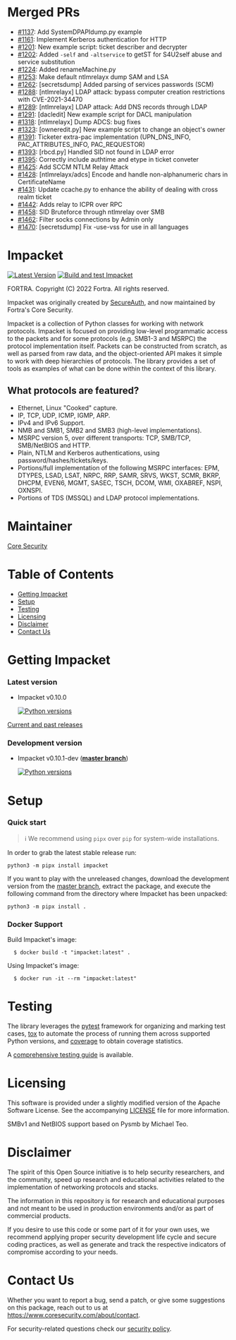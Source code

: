 Merged PRs
==========

* [#1137](https://github.com/SecureAuthCorp/impacket/pull/1137): Add SystemDPAPIdump.py example
* [#1161](https://github.com/SecureAuthCorp/impacket/pull/1161): Implement Kerberos authentication for HTTP
* [#1201](https://github.com/SecureAuthCorp/impacket/pull/1201): New example script: ticket describer and decrypter
* [#1202](https://github.com/SecureAuthCorp/impacket/pull/1202): Added `-self` and `-altservice` to getST for S4U2self abuse and service substitution
* [#1224](https://github.com/SecureAuthCorp/impacket/pull/1224): Added renameMachine.py
* [#1253](https://github.com/SecureAuthCorp/impacket/pull/1253): Make default ntlmrelayx dump SAM and LSA
* [#1262](https://github.com/SecureAuthCorp/impacket/pull/1262): [secretsdump] Added parsing of services passwords (SCM)
* [#1288](https://github.com/SecureAuthCorp/impacket/pull/1288): [ntlmrelayx] LDAP attack: bypass computer creation restrictions with CVE-2021-34470
* [#1289](https://github.com/SecureAuthCorp/impacket/pull/1289): [ntlmrelayx] LDAP attack: Add DNS records through LDAP
* [#1291](https://github.com/SecureAuthCorp/impacket/pull/1291): [dacledit] New example script for DACL manipulation
* [#1318](https://github.com/SecureAuthCorp/impacket/pull/1318): [ntlmrelayx] Dump ADCS: bug fixes
* [#1323](https://github.com/SecureAuthCorp/impacket/pull/1323): [owneredit.py] New example script to change an object's owner
* [#1391](https://github.com/SecureAuthCorp/impacket/pull/1391): Ticketer extra-pac implementation (UPN_DNS_INFO, PAC_ATTRIBUTES_INFO, PAC_REQUESTOR)
* [#1393](https://github.com/SecureAuthCorp/impacket/pull/1393): [rbcd.py] Handled SID not found in LDAP error
* [#1395](https://github.com/SecureAuthCorp/impacket/pull/1395): Correctly include authtime and etype in ticket conveter
* [#1425](https://github.com/SecureAuthCorp/impacket/pull/1425): Add SCCM NTLM Relay Attack
* [#1428](https://github.com/SecureAuthCorp/impacket/pull/1428): [ntlmrelayx/adcs] Encode and handle non-alphanumeric chars in CertificateName
* [#1431](https://github.com/SecureAuthCorp/impacket/pull/1431): Update ccache.py to enhance the ability of dealing with cross realm ticket
* [#1442](https://github.com/SecureAuthCorp/impacket/pull/1442): Adds relay to ICPR over RPC
* [#1458](https://github.com/SecureAuthCorp/impacket/pull/1458): SID Bruteforce through ntlmrelay over SMB
* [#1462](https://github.com/SecureAuthCorp/impacket/pull/1462): Filter socks connections by Admin only
* [#1470](https://github.com/SecureAuthCorp/impacket/pull/1470): [secretsdump] Fix -use-vss for use in all languages

Impacket
========

[![Latest Version](https://img.shields.io/pypi/v/impacket.svg)](https://pypi.python.org/pypi/impacket/)
[![Build and test Impacket](https://github.com/fortra/impacket/actions/workflows/build_and_test.yml/badge.svg)](https://github.com/fortra/impacket/actions/workflows/build_and_test.yml)

FORTRA. Copyright (C) 2022 Fortra. All rights reserved.

Impacket was originally created by [SecureAuth](https://www.secureauth.com/labs/open-source-tools/impacket), and now maintained by Fortra's Core Security.

Impacket is a collection of Python classes for working with network
protocols. Impacket is focused on providing low-level
programmatic access to the packets and for some protocols (e.g.
SMB1-3 and MSRPC) the protocol implementation itself.
Packets can be constructed from scratch, as well as parsed from 
raw data, and the object-oriented API makes it simple to work with 
deep hierarchies of protocols. The library provides a set of tools
as examples of what can be done within the context of this library.

What protocols are featured?
----------------------------

 * Ethernet, Linux "Cooked" capture.
 * IP, TCP, UDP, ICMP, IGMP, ARP.
 * IPv4 and IPv6 Support.
 * NMB and SMB1, SMB2 and SMB3 (high-level implementations).
 * MSRPC version 5, over different transports: TCP, SMB/TCP, SMB/NetBIOS and HTTP.
 * Plain, NTLM and Kerberos authentications, using password/hashes/tickets/keys.
 * Portions/full implementation of the following MSRPC interfaces: EPM, DTYPES, LSAD, LSAT, NRPC, RRP, SAMR, SRVS, WKST, SCMR, BKRP, DHCPM, EVEN6, MGMT, SASEC, TSCH, DCOM, WMI, OXABREF, NSPI, OXNSPI.
 * Portions of TDS (MSSQL) and LDAP protocol implementations.
 
Maintainer
==========

[Core Security](https://www.coresecurity.com/)


Table of Contents
=================

* [Getting Impacket](#getting-impacket)
* [Setup](#setup)
* [Testing](#testing)
* [Licensing](#licensing)
* [Disclaimer](#disclaimer)
* [Contact Us](#contact-us)

Getting Impacket
================

### Latest version

* Impacket v0.10.0

  [![Python versions](https://img.shields.io/pypi/pyversions/impacket.svg)](https://pypi.python.org/pypi/impacket/)

[Current and past releases](https://github.com/fortra/impacket/releases)

### Development version

* Impacket v0.10.1-dev (**[master branch](https://github.com/fortra/impacket/tree/master)**)

  [![Python versions](https://img.shields.io/badge/python-3.6%20|%203.7%20|%203.8%20|%203.9%20|%203.10-blue.svg)](https://github.com/fortra/impacket/tree/master)


Setup
=====

### Quick start

> :information_source: We recommend using `pipx` over `pip` for system-wide installations.

In order to grab the latest stable release run:

    python3 -m pipx install impacket

If you want to play with the unreleased changes, download the development 
version from the [master branch](https://github.com/fortra/impacket/tree/master),
extract the package, and execute the following command from the
directory where Impacket has been unpacked:

    python3 -m pipx install .

### Docker Support

Build Impacket's image:

      $ docker build -t "impacket:latest" .

Using Impacket's image:

      $ docker run -it --rm "impacket:latest"

Testing
=======

The library leverages the [pytest](https://docs.pytest.org/) framework for organizing
and marking test cases, [tox](https://tox.readthedocs.io/) to automate the process of
running them across supported Python versions, and [coverage](https://coverage.readthedocs.io/)
to obtain coverage statistics.

A [comprehensive testing guide](TESTING.md) is available.


Licensing
=========

This software is provided under a slightly modified version of
the Apache Software License. See the accompanying [LICENSE](LICENSE) file for
more information.

SMBv1 and NetBIOS support based on Pysmb by Michael Teo.

Disclaimer
==========

The spirit of this Open Source initiative is to help security researchers,
and the community, speed up research and educational activities related to
the implementation of networking protocols and stacks.

The information in this repository is for research and educational purposes
and not meant to be used in production environments and/or as part
of commercial products.

If you desire to use this code or some part of it for your own uses, we
recommend applying proper security development life cycle and secure coding
practices, as well as generate and track the respective indicators of
compromise according to your needs.


Contact Us
==========

Whether you want to report a bug, send a patch, or give some suggestions
on this package, reach out to us at https://www.coresecurity.com/about/contact.

For security-related questions check our [security policy](SECURITY.md).
